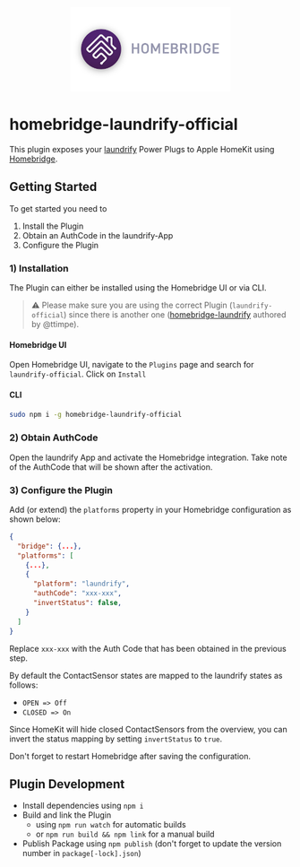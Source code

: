 
<p align="center">

<img src="https://raw.githubusercontent.com/homebridge/branding/6ef3a1685e79f79a2ecdcc83824e53775ec0475d/logos/homebridge-wordmark-logo-horizontal.png" height="150">

</p>


# homebridge-laundrify-official

This plugin exposes your [laundrify](https://laundrify.de) Power Plugs to Apple HomeKit using [Homebridge](https://homebridge.io).

## Getting Started

To get started you need to 

  1) Install the Plugin
  2) Obtain an AuthCode in the laundrify-App
  3) Configure the Plugin

### 1) Installation

The Plugin can either be installed using the Homebridge UI or via CLI.

> ⚠️ Please make sure you are using the correct Plugin (`laundrify-official`) since there is another one ([homebridge-laundrify](https://github.com/ttimpe/homebridge-laundrify) authored by @ttimpe).

#### Homebridge UI

Open Homebridge UI, navigate to the `Plugins` page and search for `laundrify-official`. Click on `Install`

#### CLI

```sh
sudo npm i -g homebridge-laundrify-official
```

### 2) Obtain AuthCode

Open the laundrify App and activate the Homebridge integration. Take note of the AuthCode that will be shown after the activation.

### 3) Configure the Plugin

Add (or extend) the `platforms` property in your Homebridge configuration as shown below:

```json
{
  "bridge": {...},
  "platforms": [
    {...}, 
    {
      "platform": "laundrify",
      "authCode": "xxx-xxx",
      "invertStatus": false,
    }
  ]
}
```

Replace `xxx-xxx` with the Auth Code that has been obtained in the previous step.

By default the ContactSensor states are mapped to the laundrify states as follows:
  - `OPEN => Off`
  - `CLOSED => On`

Since HomeKit will hide closed ContactSensors from the overview, you can invert the status mapping by setting `invertStatus` to `true`. 

Don't forget to restart Homebridge after saving the configuration.

## Plugin Development

- Install dependencies using `npm i`
- Build and link the Plugin
  - using `npm run watch` for automatic builds
  - or `npm run build && npm link` for a manual build
- Publish Package using `npm publish` (don't forget to update the version number in `package[-lock].json`)
